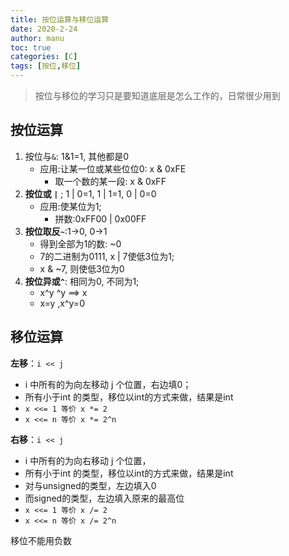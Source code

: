 ```yaml
---
title: 按位运算与移位运算
date: 2020-2-24
author: manu
toc: true
categories: [C]
tags: [按位,移位]
---
```


> 按位与移位的学习只是要知道底层是怎么工作的，日常很少用到

<!-- more -->

## 按位运算

1. 按位与`&`: 1&1=1, 其他都是0
   - 应用:让某一位或某些位位0: x & 0xFE
     - 取一个数的某一段: x & 0xFF
2. **按位或 `|`** ; 1 | 0=1, 1 | 1=1, 0 | 0=0
   - 应用:使某位为1;
     - 拼数:0xFF00 | 0x00FF
3. **按位取反`~`**:1->0, 0->1
   - 得到全部为1的数: ~0
   - 7的二进制为0111, x | 7使低3位为1;
   - x & ~7, 则使低3位为0
4. **按位异或`^`**: 相同为0, 不同为1;
   - x^y ^y ==> x
   - x=y ,x^y=0

## 移位运算

**左移**：`i << j`

- i 中所有的为向左移动 j 个位置，右边填0；
- 所有小于int 的类型，移位以int的方式来做，结果是int
- `x <<= 1 等价 x *= 2`
- `x <<= n 等价 x *= 2^n`

**右移**：`i << j`

- i 中所有的为向右移动 j 个位置，
- 所有小于int 的类型，移位以int的方式来做，结果是int
- 对与unsigned的类型，左边填入0
- 而signed的类型，左边填入原来的最高位
- `x <<= 1 等价 x /= 2`
- `x <<= n 等价 x /= 2^n`

移位不能用负数